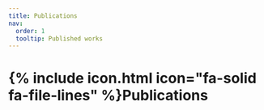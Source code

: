 ```yaml
---
title: Publications
nav:
  order: 1
  tooltip: Published works
---
```


# {% include icon.html icon="fa-solid fa-file-lines" %}Publications

